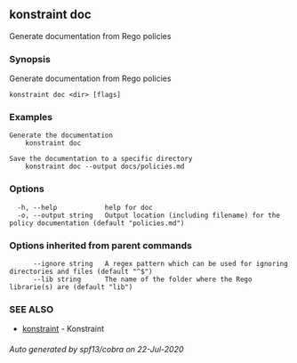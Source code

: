 ## konstraint doc

Generate documentation from Rego policies

### Synopsis

Generate documentation from Rego policies

```
konstraint doc <dir> [flags]
```

### Examples

```
Generate the documentation
	konstraint doc

Save the documentation to a specific directory
	konstraint doc --output docs/policies.md
```

### Options

```
  -h, --help            help for doc
  -o, --output string   Output location (including filename) for the policy documentation (default "policies.md")
```

### Options inherited from parent commands

```
      --ignore string   A regex pattern which can be used for ignoring directories and files (default "^$")
      --lib string      The name of the folder where the Rego librarie(s) are (default "lib")
```

### SEE ALSO

* [konstraint](konstraint.md)	 - Konstraint

###### Auto generated by spf13/cobra on 22-Jul-2020
